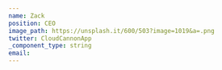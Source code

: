 ```yaml
---
name: Zack
position: CEO
image_path: https://unsplash.it/600/503?image=1019&a=.png
twitter: CloudCannonApp
_component_type: string
email:
---
```


